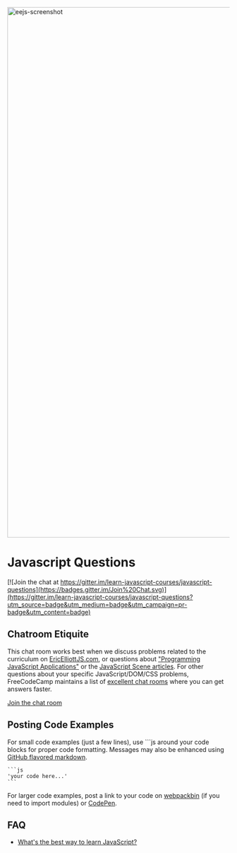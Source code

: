 <a href="https://ericelliottjs.com"><img width="1200" alt="eejs-screenshot" src="https://cloud.githubusercontent.com/assets/364727/8510925/133262fa-22bd-11e5-8741-2fbd1194cebb.png"></a>

Javascript Questions
====================

[![Join the chat at https://gitter.im/learn-javascript-courses/javascript-questions](https://badges.gitter.im/Join%20Chat.svg)](https://gitter.im/learn-javascript-courses/javascript-questions?utm_source=badge&utm_medium=badge&utm_campaign=pr-badge&utm_content=badge)

## Chatroom Etiquite

This chat room works best when we discuss problems related to the curriculum on [EricElliottJS.com](https://ericelliottjs.com), or questions about ["Programming JavaScript Applications"](http://pjabook.com) or the [JavaScript Scene articles](https://medium.com/javascript-scene). For other questions about your specific JavaScript/DOM/CSS problems, FreeCodeCamp maintains a list of [excellent chat rooms](https://gitter.im/FreeCodeCamp/home) where you can get answers faster.

[Join the chat room](https://gitter.im/learn-javascript-courses/javascript-questions)

## Posting Code Examples

For small code examples (just a few lines), use &grave;&grave;&grave;js around your code blocks for proper code formatting. Messages may also be enhanced using [GitHub flavored markdown](https://help.github.com/articles/github-flavored-markdown).

<pre><code>&grave;&grave;&grave;js
'your code here...'
&grave;&grave;&grave;
</code></pre>

For larger code examples, post a link to your code on [webpackbin](https://www.webpackbin.com/) (if you need to import modules) or [CodePen](https://codepen.io/).


## FAQ

* [What's the best way to learn JavaScript?](https://medium.com/javascript-scene/learn-javascript-b631a4af11f2)
